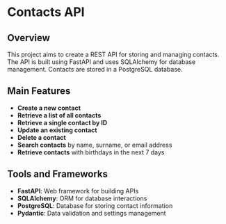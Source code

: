 # Contacts API

## Overview

This project aims to create a REST API for storing and managing contacts. The API is built using FastAPI and uses SQLAlchemy for database management. Contacts are stored in a PostgreSQL database.

## Main Features

- **Create a new contact**
- **Retrieve a list of all contacts**
- **Retrieve a single contact by ID**
- **Update an existing contact**
- **Delete a contact**
- **Search contacts** by name, surname, or email address
- **Retrieve contacts** with birthdays in the next 7 days

## Tools and Frameworks

- **FastAPI**: Web framework for building APIs
- **SQLAlchemy**: ORM for database interactions
- **PostgreSQL**: Database for storing contact information
- **Pydantic**: Data validation and settings management

